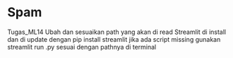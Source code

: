 # Spam
Tugas_ML14
Ubah dan sesuaikan path yang akan di read
Streamlit di install dan di update dengan pip install streamlit
jika ada script missing gunakan streamlit run <nama file>.py sesuai dengan pathnya di terminal

